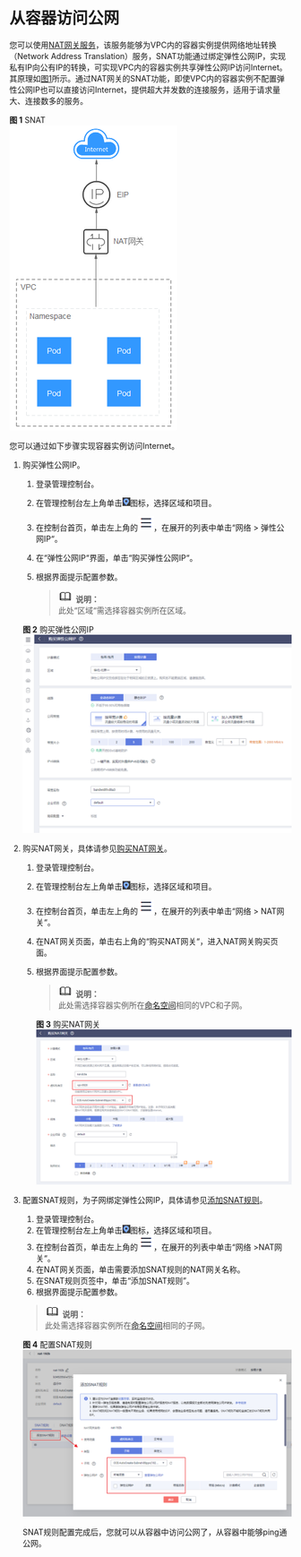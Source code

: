 # 从容器访问公网<a name="cce_01_0063"></a>

您可以使用[NAT网关服务](https://www.huaweicloud.com/product/nat.html)，该服务能够为VPC内的容器实例提供网络地址转换（Network Address Translation）服务，SNAT功能通过绑定弹性公网IP，实现私有IP向公有IP的转换，可实现VPC内的容器实例共享弹性公网IP访问Internet。其原理如[图1](#zh-cn_topic_0144420145_fig34611314153619)所示。通过NAT网关的SNAT功能，即使VPC内的容器实例不配置弹性公网IP也可以直接访问Internet，提供超大并发数的连接服务，适用于请求量大、连接数多的服务。

**图 1**  SNAT<a name="zh-cn_topic_0144420145_fig34611314153619"></a>  
![](figures/SNAT.png "SNAT")

您可以通过如下步骤实现容器实例访问Internet。

1.  购买弹性公网IP。

    1.  登录管理控制台。
    2.  在管理控制台左上角单击![](figures/小图标-region.png)图标，选择区域和项目。
    3.  在控制台首页，单击左上角的![](figures/zh-cn_image_0206700205.png)，在展开的列表中单击“网络 \> 弹性公网IP“。
    4.  在“弹性公网IP“界面，单击“购买弹性公网IP“。
    5.  根据界面提示配置参数。

        >![](public_sys-resources/icon-note.gif) **说明：**   
        >此处“区域“需选择容器实例所在区域。  


    **图 2**  购买弹性公网IP<a name="zh-cn_topic_0144420145_fig198205762510"></a>  
    ![](figures/购买弹性公网IP-9.png "购买弹性公网IP-9")

2.  购买NAT网关，具体请参见[购买NAT网关](https://support.huaweicloud.com/qs-natgateway/zh-cn_topic_0127293920.html)。
    1.  登录管理控制台。
    2.  在管理控制台左上角单击![](figures/小图标-region-10.png)图标，选择区域和项目。
    3.  在控制台首页，单击左上角的![](figures/zh-cn_image_0206701790.png)，在展开的列表中单击“网络 \> NAT网关“。
    4.  在NAT网关页面，单击右上角的“购买NAT网关“，进入NAT网关购买页面。
    5.  根据界面提示配置参数。

        >![](public_sys-resources/icon-note.gif) **说明：**   
        >此处需选择容器实例所在[命名空间](命名空间.md)相同的VPC和子网。  

        **图 3**  购买NAT网关<a name="zh-cn_topic_0144420145_fig1644019123012"></a>  
        ![](figures/购买NAT网关-11.png "购买NAT网关-11")

3.  配置SNAT规则，为子网绑定弹性公网IP，具体请参见[添加SNAT规则](https://support.huaweicloud.com/qs-natgateway/zh-cn_topic_0127293981.html)。

    1.  登录管理控制台。
    2.  在管理控制台左上角单击![](figures/小图标-region-12.png)图标，选择区域和项目。
    3.  在控制台首页，单击左上角的![](figures/zh-cn_image_0206701769.png)，在展开的列表中单击“网络 \>NAT网关“。
    4.  在NAT网关页面，单击需要添加SNAT规则的NAT网关名称。
    5.  在SNAT规则页签中，单击“添加SNAT规则”。
    6.  根据界面提示配置参数。

    >![](public_sys-resources/icon-note.gif) **说明：**   
    >此处需选择容器实例所在[命名空间](命名空间.md)相同的子网。  

    **图 4**  配置SNAT规则<a name="zh-cn_topic_0144420145_fig154471841103014"></a>  
    ![](figures/配置SNAT规则.png "配置SNAT规则")

    SNAT规则配置完成后，您就可以从容器中访问公网了，从容器中能够ping通公网。


